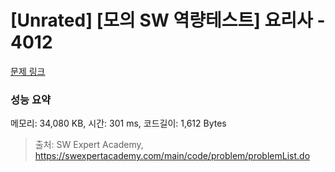 # [Unrated] [모의 SW 역량테스트] 요리사 - 4012 

[문제 링크](https://swexpertacademy.com/main/code/problem/problemDetail.do?contestProbId=AWIeUtVakTMDFAVH) 

### 성능 요약

메모리: 34,080 KB, 시간: 301 ms, 코드길이: 1,612 Bytes



> 출처: SW Expert Academy, https://swexpertacademy.com/main/code/problem/problemList.do